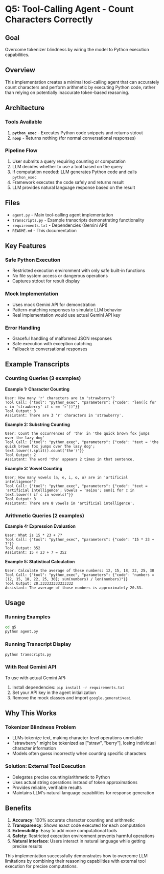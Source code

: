 # Q5: Tool-Calling Agent - Count Characters Correctly

## Goal
Overcome tokenizer blindness by wiring the model to Python execution capabilities.

## Overview
This implementation creates a minimal tool-calling agent that can accurately count characters and perform arithmetic by executing Python code, rather than relying on potentially inaccurate token-based reasoning.

## Architecture

### Tools Available
1. **`python_exec`** - Executes Python code snippets and returns stdout
2. **`noop`** - Returns nothing (for normal conversational responses)

### Pipeline Flow
1. User submits a query requiring counting or computation
2. LLM decides whether to use a tool based on the query
3. If computation needed: LLM generates Python code and calls `python_exec`
4. Framework executes the code safely and returns result
5. LLM provides natural language response based on the result

## Files

- `agent.py` - Main tool-calling agent implementation
- `transcripts.py` - Example transcripts demonstrating functionality
- `requirements.txt` - Dependencies (Gemini API)
- `README.md` - This documentation

## Key Features

### Safe Python Execution
- Restricted execution environment with only safe built-in functions
- No file system access or dangerous operations
- Captures stdout for result display

### Mock Implementation
- Uses mock Gemini API for demonstration
- Pattern-matching responses to simulate LLM behavior
- Real implementation would use actual Gemini API key

### Error Handling
- Graceful handling of malformed JSON responses
- Safe execution with exception catching
- Fallback to conversational responses

## Example Transcripts

### Counting Queries (3 examples)

**Example 1: Character Counting**
```
User: How many 'r' characters are in 'strawberry'?
Tool Call: {"tool": "python_exec", "parameters": {"code": "len([c for c in 'strawberry' if c == 'r'])"}}
Tool Output: 3
Assistant: There are 3 'r' characters in 'strawberry'.
```

**Example 2: Substring Counting**
```
User: Count the occurrences of 'the' in 'the quick brown fox jumps over the lazy dog'
Tool Call: {"tool": "python_exec", "parameters": {"code": "text = 'the quick brown fox jumps over the lazy dog'; text.lower().split().count('the')"}}
Tool Output: 2
Assistant: The word 'the' appears 2 times in that sentence.
```

**Example 3: Vowel Counting**
```
User: How many vowels (a, e, i, o, u) are in 'artificial intelligence'?
Tool Call: {"tool": "python_exec", "parameters": {"code": "text = 'artificial intelligence'; vowels = 'aeiou'; sum(1 for c in text.lower() if c in vowels)"}}
Tool Output: 8
Assistant: There are 8 vowels in 'artificial intelligence'.
```

### Arithmetic Queries (2 examples)

**Example 4: Expression Evaluation**
```
User: What is 15 * 23 + 7?
Tool Call: {"tool": "python_exec", "parameters": {"code": "15 * 23 + 7"}}
Tool Output: 352
Assistant: 15 × 23 + 7 = 352
```

**Example 5: Statistical Calculation**
```
User: Calculate the average of these numbers: 12, 15, 18, 22, 25, 30
Tool Call: {"tool": "python_exec", "parameters": {"code": "numbers = [12, 15, 18, 22, 25, 30]; sum(numbers) / len(numbers)"}}
Tool Output: 20.333333333333332
Assistant: The average of those numbers is approximately 20.33.
```

## Usage

### Running Examples
```bash
cd q5
python agent.py
```

### Running Transcript Display
```bash
python transcripts.py
```

### With Real Gemini API
To use with actual Gemini API:
1. Install dependencies: `pip install -r requirements.txt`
2. Set your API key in the agent initialization
3. Remove the mock classes and import `google.generativeai`

## Why This Works

### Tokenizer Blindness Problem
- LLMs tokenize text, making character-level operations unreliable
- "strawberry" might be tokenized as ["straw", "berry"], losing individual character information
- Models often guess incorrectly when counting specific characters

### Solution: External Tool Execution
- Delegates precise counting/arithmetic to Python
- Uses actual string operations instead of token approximations
- Provides reliable, verifiable results
- Maintains LLM's natural language capabilities for response generation

## Benefits

1. **Accuracy**: 100% accurate character counting and arithmetic
2. **Transparency**: Shows exact code executed for each computation
3. **Extensibility**: Easy to add more computational tools
4. **Safety**: Restricted execution environment prevents harmful operations
5. **Natural Interface**: Users interact in natural language while getting precise results

This implementation successfully demonstrates how to overcome LLM limitations by combining their reasoning capabilities with external tool execution for precise computations. 